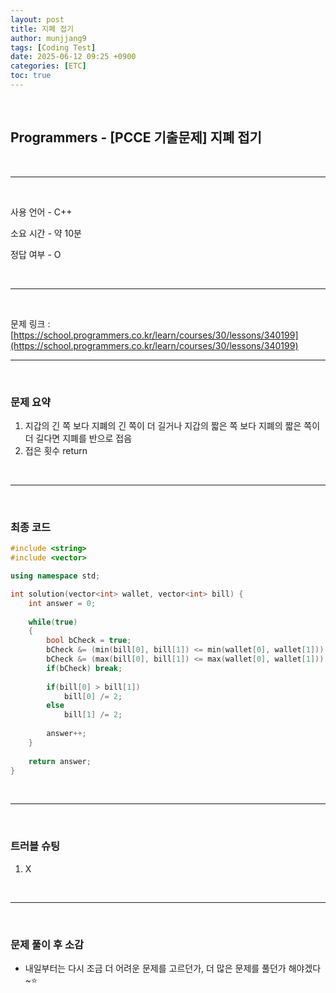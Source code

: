 ```yaml
---
layout: post
title: 지폐 접기
author: munjjang9
tags: [Coding Test]
date: 2025-06-12 09:25 +0900
categories: [ETC]
toc: true
---
```


<br>

## Programmers - [PCCE 기출문제] 지폐 접기

<br>

---

<br>

사용 언어 - C++

소요 시간 - 약 10분

정답 여부 - O

<br>

---

<br>

문제 링크 : [https://school.programmers.co.kr/learn/courses/30/lessons/340199](https://school.programmers.co.kr/learn/courses/30/lessons/340199)
<br>

---

<br>

### 문제 요약

1. 지갑의 긴 쪽 보다 지폐의 긴 쪽이 더 길거나 지갑의 짧은 쪽 보다 지폐의 짧은 쪽이 더 길다면 지폐를 반으로 접음
2. 접은 횟수 return

<br>

---

<br>

### 최종 코드

```cpp
#include <string>
#include <vector>

using namespace std;

int solution(vector<int> wallet, vector<int> bill) {
    int answer = 0;
    
    while(true)
    {
        bool bCheck = true;
        bCheck &= (min(bill[0], bill[1]) <= min(wallet[0], wallet[1]));
        bCheck &= (max(bill[0], bill[1]) <= max(wallet[0], wallet[1]));
        if(bCheck) break;
        
        if(bill[0] > bill[1])
            bill[0] /= 2;
        else
            bill[1] /= 2;
        
        answer++;
    }
    
    return answer;
}
```

<br>

---

<br>

### 트러블 슈팅
1. X

<br>

---

<br>

### 문제 풀이 후 소감
- 내일부터는 다시 조금 더 어려운 문제를 고르던가, 더 많은 문제를 풀던가 해야겠다~⭐